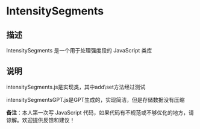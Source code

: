 # IntensitySegments

## 描述
IntensitySegments 是一个用于处理强度段的 JavaScript 类库

## 说明
intensitySegments.js是实现类，其中add\set方法经过测试

intensitySegmentsGPT.js是GPT生成的，实现简洁，但是存储数据没有压缩

**备注**：本人第一次写 JavaScript 代码，如果代码有不规范或不够优化的地方，请谅解。欢迎提供反馈和建议！

